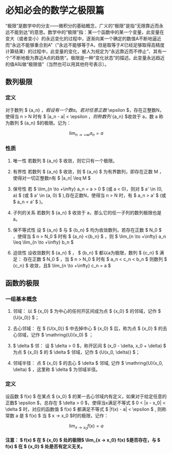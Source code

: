 # 必知必会的数学之极限篇

“极限”是数学中的分支——微积分的基础概念，广义的“极限”是指“无限靠近而永远不能到达”的意思。数学中的“极限”指：某一个函数中的某一个变量，此变量在变大（或者变小）的永远变化的过程中，逐渐向某一个确定的数值A不断地逼近而“永远不能够重合到A”（“永远不能够等于A，但是取等于A‘已经足够取得高精度计算结果）的过程中，此变量的变化，被人为规定为“永远靠近而不停止”、其有一个“不断地极为靠近A点的趋势”。极限是一种“变化状态”的描述。此变量永远趋近的值A叫做“极限值”（当然也可以用其他符号表示）。

## 数列极限

### 定义

对于数列 $ \{a_n\} $，假设有一个数 a。若对任意正数$ \epsilon $，存在正整数N，使得当 n > N 时有 $ |a_n - a| < \epsilon $，则称数列$ \{a_n\} $收敛于 a，数 a 称为数列 $ \{a_n\} $的极限。记为：

$$ \lim_{n \to +\infty} a_n = a $$

### 性质

1. 唯一性 若数列 $ \{a_n\} $ 收敛，则它只有一个极限。

2. 有界性 若数列 $ \{a_n\} $ 收敛，则 $ \{a_n\} $ 为有界数列，即存在正数 M ，使得对一切正整数n有 $ |a_n| \leq M $

3. 保号性 若 $ \lim_{n \to +\infty} a_n = a > 0 $ (或 a < 0)，则对 $ a' \in (0, a) $ (或 $ a' \in (a, 0) $ ),存在正数N，使得当 n > N 时，有 $ a_n > a' $ (或 $ a_n < a' $ )。

4. 子列的关系 若数列 $ \{a_n\} $ 收敛于 a，那么它的任一子列的数列极限也是a。

5. 保不等式性 设 $ \{a_n\} $ 与 $ \{b_n\} $ 均为收敛数列。若存在正数 $ N_0 $ ，使得当 $ n > N_0 $ 时有 $ \{a_n\} <\{b_n\} $ ，则 $ \lim_{n \to +\infty} a_n \leq \lim_{n \to +\infty} b_n $

6. 迫敛性 设收敛数列 $ \{a_n\} $ ， $ \{b_n\} $ 都以a为极限，数列 $ {c_n} $ 满足：
存在正数 $ N_0 $ ，当 $ n > N_0 $ 时有 $ a_n < c_n < b_n $ 则数列 $ {c_n} $ 收敛，且$ \lim_{n \to +\infty} c_n = a $

## 函数的极限

### 一组基本概念

1. 邻域： 以 $ {x_0} $ 为中心的任何开区间成为点 $ {x_0} $ 的邻域，记作 $ {U(x_0)} $；

2. 去心邻域： 在 $ {U(x_0)} $ 中去掉中心 $ {x_0} $ 后，称为点 $ {x_0} $ 的去心邻域，记作 $ \mathring{U}(x_0) $ ；

3. $ \delta $ 邻： 设 $ \delta > 0 $，称开区间 $ (x_0 - \delta, x_0 + \delta) $ 为点 $ {x_0} $ 的 $ \delta $ 邻域，记作 $ {U(x_0, \delta)} $；

4. 邻域半径： 点 $ {x_0} $ 的去心 $ \delta $ 邻域, 记作 $ \mathring{U}(x_0, \delta) $ ，这里称 $ \delta $ 为邻域半径。

### 定义

设函数 $ f(x) $ 在某点 $ {x_0} $ 的某一去心邻域内有定义，如果对于给定任意的正数$ \epsilon $，总存在 $ \delta > 0 $，使得当x满足不等式 $ 0 < |x - x_0| < \delta $ 时，对应的函数值 $ f(x) $ 都满足不等式 $ |f(x) - a| < \epsilon $ , 则称常数 a 是 $ f(x) $ 当 $ x → x_0 $时的极限，记作：

$$ \lim_{x → x_0} f(x) = a $$

#### 注意： $ f(x) $ 在 $ {x_0} $ 处的极限$ \lim_{x → x_0} f(x) $是否存在，与 $ f(x) $ 在 $ {x_0} $ 处是否有定义无关。
